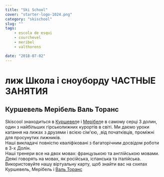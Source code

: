 ```yaml
---
title: "Ski School"
cover: "starter-logo-1024.png"
category: "skischool"
slug: ""
tags:
    - escola de esqui
    - courchevel
    - meribel
    - valthorens

date: "2018-07-02"
---
```


# лиж Школа і сноуборду ЧАСТНЫЕ ЗАНЯТИЯ

## Куршевель Мерібель Валь Торанс
Skiscool знаходиться в <a href='карта/Courchevel' title='Куршевель'>Куршевел</a>е і <a href='карта/Meribel' title='Мерібель'>Мерібел</a>е в самому серці 3 долин, один з найбільших гірськолижних курортів в світі. Ми даємо уроки катання на лижах з друзями і всією сім'єю,  ,від початківців, проміжні для просунутих лижників.  
Наші викладачі повністю кваліфіковані з багаторічним досвідом роботи в 3-х Долін.  
Наші тренери все на двох мовах: французькою та англійською мовами. Деякі говорять на мовах, як російська, іспанська та італійська. 
Використовуйте нашу віртуальну карту, щоб знайти вас на схилах Куршевель, Мерібель і <a href='карта/Valthorens' title='Валь-Торанс'>Валь Торанс</a>
